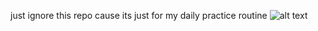 just ignore this repo cause its just for my daily practice routine
![alt text]([http://url/to/img.png](https://www.fulltimefba.com/wp-content/uploads/2022/09/Sign-Holding-Ignore-This-1024x778.jpg)https://www.fulltimefba.com/wp-content/uploads/2022/09/Sign-Holding-Ignore-This-1024x778.jpg)
